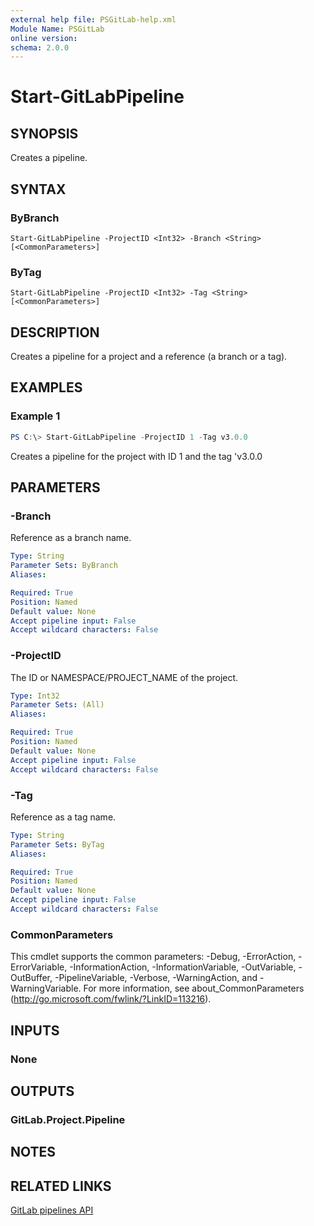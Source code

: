 ```yaml
---
external help file: PSGitLab-help.xml
Module Name: PSGitLab
online version:
schema: 2.0.0
---
```


# Start-GitLabPipeline

## SYNOPSIS
Creates a pipeline.

## SYNTAX

### ByBranch
```
Start-GitLabPipeline -ProjectID <Int32> -Branch <String> [<CommonParameters>]
```

### ByTag
```
Start-GitLabPipeline -ProjectID <Int32> -Tag <String> [<CommonParameters>]
```

## DESCRIPTION
Creates a pipeline for a project and a reference (a branch or a tag).

## EXAMPLES

### Example 1
```powershell
PS C:\> Start-GitLabPipeline -ProjectID 1 -Tag v3.0.0
```

Creates a pipeline for the project with ID 1 and the tag 'v3.0.0

## PARAMETERS

### -Branch
Reference as a branch name.

```yaml
Type: String
Parameter Sets: ByBranch
Aliases:

Required: True
Position: Named
Default value: None
Accept pipeline input: False
Accept wildcard characters: False
```

### -ProjectID
The ID or NAMESPACE/PROJECT_NAME of the project.

```yaml
Type: Int32
Parameter Sets: (All)
Aliases:

Required: True
Position: Named
Default value: None
Accept pipeline input: False
Accept wildcard characters: False
```

### -Tag
Reference as a tag name.

```yaml
Type: String
Parameter Sets: ByTag
Aliases:

Required: True
Position: Named
Default value: None
Accept pipeline input: False
Accept wildcard characters: False
```

### CommonParameters
This cmdlet supports the common parameters: -Debug, -ErrorAction, -ErrorVariable, -InformationAction, -InformationVariable, -OutVariable, -OutBuffer, -PipelineVariable, -Verbose, -WarningAction, and -WarningVariable. For more information, see about_CommonParameters (http://go.microsoft.com/fwlink/?LinkID=113216).

## INPUTS

### None

## OUTPUTS

### GitLab.Project.Pipeline

## NOTES

## RELATED LINKS

[GitLab pipelines API](https://docs.gitlab.com/ee/api/pipelines.html)
